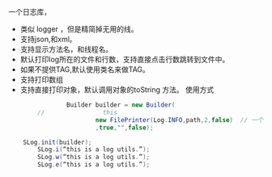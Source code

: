 一个日志库，
- 类似 logger ，但是精简掉无用的线。
- 支持json,和xml。
- 支持显示方法名，和线程名。
- 默认打印log所在的文件和行数，支持直接点击行数跳转到文件中。
- 如果不提供TAG,默认使用类名来做TAG。
- 支持打印数组
- 支持直接打印对象，默认调用对象的toString 方法。 
使用方式 

```java 
                Builder builder = new Builder(
        //                this
                        new FilePrinter(Log.INFO,path,2,false)  // 一个写文件的Printer ,可以自己实现。
                        ,true,"",false);

	SLog.init(builder);
        SLog.i(“this is a log utils.”);
        SLog.w(“this is a log utils.”);
        SLog.e(“this is a log utils.”);
       
```
